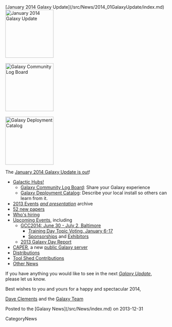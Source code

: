 <div class='newsItemHeader'>[January 2014 Galaxy Update](/src/News/2014_01GalaxyUpdate/index.md)</div>

<div class='right'>
<a href='/src/GalaxyUpdates/2014_01/index.md'><img src="/src/Images/Logos/GalaxyUpdate200.png" alt="January 2014 Galaxy Update" width=150 /></a>
<br /><br />
<a href='/src/GalaxyUpdates/2014_01/index.md#galaxy-community-log-board'><img src="/src/Images/Logos/LogBoardWText200.png" alt="Galaxy Community Log Board" width="150" /></a>
<br /><br />
<a href='/src/GalaxyUpdates/2014_01/index.md#galaxy-deployment-catalog'><img src="/src/Images/Logos/GalaxyDeploymentCatalog200.png" alt="Galaxy Deployment Catalog" width="150" /></a>
</div>

The [January 2014 Galaxy Update is out](/src/GalaxyUpdates/2014_01/index.md)!

* [Galactic Hubs!](/src/GalaxyUpdates/2014_01/index.md#galaxy-community-hubs)
  * [Galaxy Community Log Board](/src/GalaxyUpdates/2014_01/index.md#galaxy-community-log-board): Share your Galaxy experience
  * [Galaxy Deployment Catalog](/src/GalaxyUpdates/2014_01/index.md#galaxy-deployment-catalog): Describe your local install so others can learn from it.
* [2013 Events](/src/GalaxyUpdates/2014_01/index.md#2013-events-archive) *[and presentation](/src/GalaxyUpdates/2014_01/index.md#2013-events-archive)* archive
* [52 new papers](/src/GalaxyUpdates/2014_01/index.md#new-papers)
* [Who's hiring](/src/GalaxyUpdates/2014_01/index.md#whos-hiring)
* [Upcoming Events](/src/GalaxyUpdates/2014_01/index.md#events), including
  * [GCC2014: June 30 - July 2, Baltimore](/src/GalaxyUpdates/2014_01/index.md#gcc2014-june-30---july-2-baltimore)
    * [Training Day Topic Voting, January 6-17](/src/GalaxyUpdates/2014_01/index.md#training-day-topic-voting-january-6-17) 
    * [Sponsorships](/src/GalaxyUpdates/2014_01/index.md#sponsorships) and [Exhibitors](/src/GalaxyUpdates/2014_01/index.md#exhibitors) 
  * [2013 Galaxy Day Report](/src/GalaxyUpdates/2014_01/index.md#2013-galaxy-day-report)
* [CAPER](/src/GalaxyUpdates/2014_01/index.md#caper), a new [public Galaxy server](/src/GalaxyUpdates/2014_01/index.md#new-public-servers)
* [Distributions](/src/GalaxyUpdates/2014_01/index.md#galaxy-distributions)
* [Tool Shed Contributions](/src/GalaxyUpdates/2014_01/index.md#toolshed-contributions) 
* [Other News](/src/GalaxyUpdates/2014_01/index.md#other-news)

If you have anything you would like to see in the next *[Galaxy Update](/src/GalaxyUpdates/index.md)*, please let us know.

Best wishes to you and yours for a happy and spectacular 2014,

[Dave Clements](/src/DaveClements/index.md) and the [Galaxy Team](/src/GalaxyTeam/index.md)

<div class='newsItemFooter'>Posted to the [Galaxy News](/src/News/index.md) on 2013-12-31 </div>

CategoryNews
